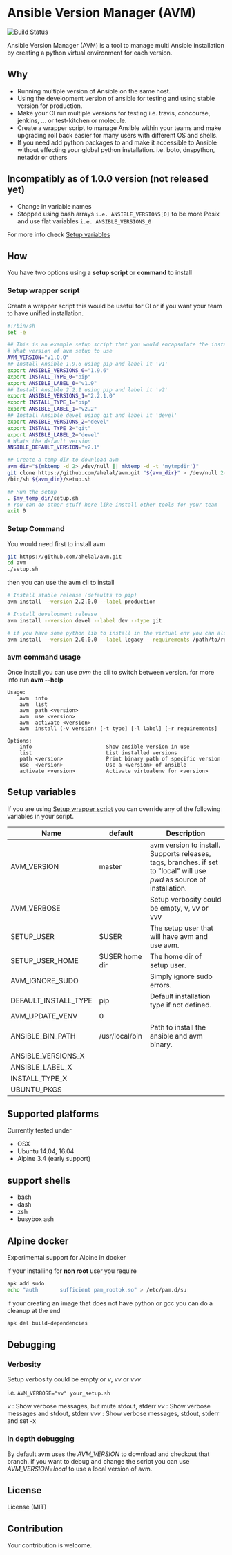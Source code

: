 # Ansible Version Manager (AVM)
[![Build Status](https://travis-ci.org/ahelal/avm.svg?branch=master)](https://travis-ci.org/ahelal/avm)

Ansible Version Manager (AVM) is a tool to manage multi Ansible installation by creating a python virtual environment for each version.

## Why
* Running multiple version of Ansible on the same host.
* Using the development version of ansible for testing and using stable version for production.
* Make your CI run multiple versions for testing i.e. travis, concourse, jenkins, ... or test-kitchen or molecule.
* Create a wrapper script to manage Ansible within your teams and make upgrading roll back easier for many users with different OS and shells.
* If you need add python packages to and make it accessible to Ansible without effecting your global python installation. i.e. boto, dnspython, netaddr or others

## Incompatibly as of 1.0.0 version (not released yet)
* Change in variable names
* Stopped using bash arrays ```i.e. ANSIBLE_VERSIONS[0]``` to be more Posix and use flat variables ```i.e. ANSIBLE_VERSIONS_0```

For more info check [Setup variables](setup-variables)

## How

You have two options using a **setup script** or **command** to install

### Setup wrapper script
Create a wrapper script this would be useful for CI or if you want your team to have unified installation.

```bash
#!/bin/sh
set -e

## This is an example setup script that you would encapsulate the installation
# What version of avm setup to use
AVM_VERSION="v1.0.0"
## Install Ansible 1.9.6 using pip and label it 'v1'
export ANSIBLE_VERSIONS_0="1.9.6"
export INSTALL_TYPE_0="pip"
export ANSIBLE_LABEL_0="v1.9"
## Install Ansible 2.2.1 using pip and label it 'v2'
export ANSIBLE_VERSIONS_1="2.2.1.0"
export INSTALL_TYPE_1="pip"
export ANSIBLE_LABEL_1="v2.2"
## Install Ansible devel using git and label it 'devel'
export ANSIBLE_VERSIONS_2="devel"
export INSTALL_TYPE_2="git"
export ANSIBLE_LABEL_2="devel"
# Whats the default version
ANSIBLE_DEFAULT_VERSION="v2.1"

## Create a temp dir to download avm
avm_dir="$(mktemp -d 2> /dev/null || mktemp -d -t 'mytmpdir')"
git clone https://github.com/ahelal/avm.git "${avm_dir}" > /dev/null 2>&1
/bin/sh ${avm_dir}/setup.sh

## Run the setup
. $my_temp_dir/setup.sh
# You can do other stuff here like install other tools for your team
exit 0
```

### Setup Command
You would need first to install avm
```bash
git https://github.com/ahelal/avm.git
cd avm
./setup.sh
```

then you can use the avm cli to install
```bash
# Install stable release (defaults to pip)
avm install --version 2.2.0.0 --label production

# Install development release
avm install --version devel --label dev --type git

# if you have some python lib to install in the virtual env you can also add python requirements.txt file
avm install --version 2.0.0.0 --label legacy --requirements /path/to/requirements.txt
```

### avm command usage
Once install you can use *avm* the cli to switch between version. for more info run **avm --help**
```
Usage:
    avm  info
    avm  list
    avm  path <version>
    avm  use <version>
    avm  activate <version>
    avm  install (-v version) [-t type] [-l label] [-r requirements]

Options:
    info                        Show ansible version in use
    list                        List installed versions
    path <version>              Print binary path of specific version
    use  <version>              Use a <version> of ansible
    activate <version>          Activate virtualenv for <version>
```

## Setup variables

If you are using [Setup wrapper script](setup-wrapper-script) you can override any of the following variables in your script.

| Name | default | Description |
|----------------------|---------|-----------------------------------------------------------------------------------------------------------------------------------------------------------|
| AVM_VERSION | master | avm version to install. Supports releases, tags, branches. if set to "local" will use *pwd* as source of installation. |
| AVM_VERBOSE |  | Setup verbosity could be empty, v, vv or vvv |
| SETUP_USER | $USER | The setup user that will have avm and use avm. |
| SETUP_USER_HOME | $USER home dir | The home dir of setup user.  |
| AVM_IGNORE_SUDO |  | Simply ignore sudo errors. |
| DEFAULT_INSTALL_TYPE | pip | Default installation type if not defined. |
| AVM_UPDATE_VENV | 0 |  |
| ANSIBLE_BIN_PATH | /usr/local/bin | Path to install the ansible and avm binary.  |
| ANSIBLE_VERSIONS_X |  |  |
| ANSIBLE_LABEL_X |  |  |
| INSTALL_TYPE_X |  |  |
| UBUNTU_PKGS |  |  |


## Supported platforms
Currently tested under
* OSX
* Ubuntu 14.04, 16.04
* Alpine 3.4 (early support)

## support shells
* bash
* dash
* zsh
* busybox ash

## Alpine docker

Experimental support for Alpine in docker

if your installing for **non root** user you require
```bash
apk add sudo
echo "auth       sufficient pam_rootok.so" > /etc/pam.d/su
```

if your creating an image that does not have python or gcc you can do a cleanup at the end
```bash
apk del build-dependencies
```

## Debugging

### Verbosity
Setup verbosity could be empty or *v*, *vv* or *vvv*

i.e. ```AVM_VERBOSE="vv" your_setup.sh```

*v*   : Show verbose messages, but mute stdout, stderr
*vv*  : Show verbose messages and stdout, stderr
*vvv* : Show verbose messages, stdout, stderr and set -x

### In depth debugging
By default avm uses the *AVM_VERSION* to download and checkout that branch. if you want to debug and change the script you can use *AVM_VERSION=local* to use a local version of avm.


## License
License (MIT)

## Contribution
Your contribution is welcome.
